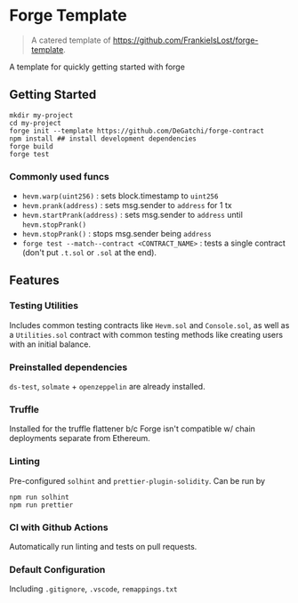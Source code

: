 # Forge Template
> A catered template of https://github.com/FrankieIsLost/forge-template.

A template for quickly getting started with forge

## Getting Started

```
mkdir my-project
cd my-project
forge init --template https://github.com/DeGatchi/forge-contract
npm install ## install development dependencies
forge build
forge test
```

### Commonly used funcs
- `hevm.warp(uint256)` : sets block.timestamp to `uint256`
- `hevm.prank(address)` : sets msg.sender to `address` for 1 tx
- `hevm.startPrank(address)` : sets msg.sender to `address` until `hevm.stopPrank()`
- `hevm.stopPrank()` : stops msg.sender being `address`
- `forge test --match--contract <CONTRACT_NAME>` : tests a single contract (don't put `.t.sol` or `.sol` at the end).
 
## Features

### Testing Utilities

Includes common testing contracts like `Hevm.sol` and `Console.sol`, as well as a `Utilities.sol` contract with common testing methods like creating users with an initial balance.

### Preinstalled dependencies

`ds-test`, `solmate` + `openzeppelin` are already installed.

### Truffle 

Installed for the truffle flattener b/c Forge isn't compatible w/ chain deployments separate from Ethereum.

### Linting

Pre-configured `solhint` and `prettier-plugin-solidity`. Can be run by

```
npm run solhint
npm run prettier
```

### CI with Github Actions

Automatically run linting and tests on pull requests.

### Default Configuration

Including `.gitignore`, `.vscode`, `remappings.txt`

